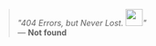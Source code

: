 > _"404 Errors, but Never Lost. <img src="https://media.giphy.com/media/WUlplcMpOCEmTGBtBW/giphy.gif" width="30">"_  
> — **Not found**
